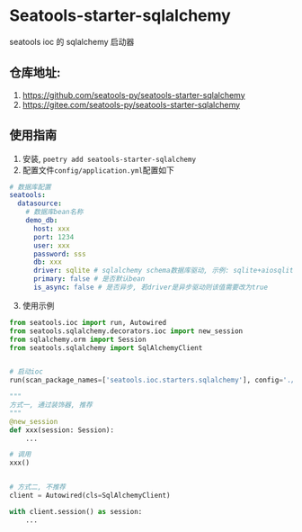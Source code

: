 # Seatools-starter-sqlalchemy

seatools ioc 的 sqlalchemy 启动器

## 仓库地址:
1. https://github.com/seatools-py/seatools-starter-sqlalchemy
2. https://gitee.com/seatools-py/seatools-starter-sqlalchemy

## 使用指南
1. 安装, `poetry add seatools-starter-sqlalchemy`
2. 配置文件`config/application.yml`配置如下
```yaml
# 数据库配置
seatools:
  datasource:
    # 数据库bean名称
    demo_db:
      host: xxx
      port: 1234
      user: xxx
      password: sss
      db: xxx
      driver: sqlite # sqlalchemy schema数据库驱动, 示例: sqlite+aiosqlite (异步), mysql+pymysql, hive, clickhouse 等
      primary: false # 是否默认bean
      is_async: false # 是否异步, 若driver是异步驱动则该值需要改为true
```
3. 使用示例
```python
from seatools.ioc import run, Autowired
from seatools.sqlalchemy.decorators.ioc import new_session
from sqlalchemy.orm import Session
from seatools.sqlalchemy import SqlAlchemyClient


# 启动ioc
run(scan_package_names=['seatools.ioc.starters.sqlalchemy'], config='./config')

"""
方式一, 通过装饰器, 推荐
"""
@new_session
def xxx(session: Session):
    ...

# 调用
xxx()


# 方式二, 不推荐
client = Autowired(cls=SqlAlchemyClient)

with client.session() as session:
    ...

```
